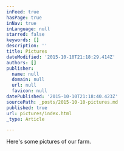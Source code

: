 ```yaml
---
inFeed: true
hasPage: true
inNav: true
inLanguage: null
starred: false
keywords: []
description: ''
title: Pictures
dateModified: '2015-10-10T21:18:29.414Z'
authors: []
publisher:
  name: null
  domain: null
  url: null
  favicon: null
datePublished: '2015-10-10T21:18:40.423Z'
sourcePath: _posts/2015-10-10-pictures.md
published: true
url: pictures/index.html
_type: Article

---
```

Here's some pictures of our farm.